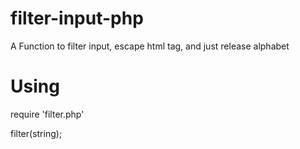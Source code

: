 filter-input-php
================

A Function to filter input, escape html tag, and just release alphabet


Using
================


require 'filter.php'

filter(string);
